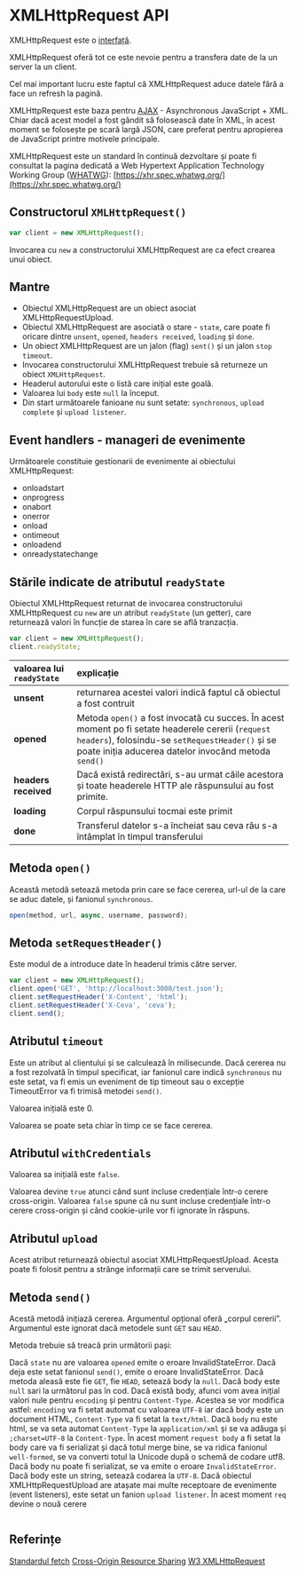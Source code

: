 # XMLHttpRequest API

XMLHttpRequest este o [interfață](https://xhr.spec.whatwg.org/#interface-xmlhttprequest).

XMLHttpRequest oferă tot ce este nevoie pentru a transfera date de la un server la un client.

Cel mai important lucru este faptul că XMLHttpRequest aduce datele fără a face un refresh la pagină.

XMLHttpRequest este baza pentru [AJAX](https://developer.mozilla.org/en-US/docs/AJAX) - Asynchronous JavaScript + XML. Chiar dacă acest model a fost gândit să folosească date în XML, în acest moment se folosește pe scară largă JSON, care preferat pentru apropierea de JavaScript printre motivele principale.

XMLHttpRequest este un standard în continuă dezvoltare și poate fi consultat la pagina dedicată a Web Hypertext Application Technology Working Group ([WHATWG](https://whatwg.org/)):  [https://xhr.spec.whatwg.org/](https://xhr.spec.whatwg.org/)

## Constructorul `XMLHttpRequest()`

```javascript
var client = new XMLHttpRequest();
```

Invocarea cu `new` a constructorului XMLHttpRequest are ca efect crearea unui obiect.

## Mantre

- Obiectul XMLHttpRequest are un obiect asociat XMLHttpRequestUpload.
- Obiectul XMLHttpRequest are asociată o stare - `state`, care poate fi oricare dintre `unsent`, `opened`, `headers received`, `loading` și `done`.
- Un obiect XMLHttpRequest are un jalon (flag) `sent()` și un jalon `stop timeout`.
- Invocarea constructorului XMLHttpRequest trebuie să returneze un obiect `XMLHttpRequest`.
- Headerul autorului este o listă care inițial este goală.
- Valoarea lui `body` este `null` la început.
- Din start următoarele fanioane nu sunt setate: `synchronous`, `upload complete` și `upload listener`.

## Event handlers - manageri de evenimente

Următoarele constituie gestionarii de evenimente ai obiectului XMLHttpRequest:
- onloadstart
- onprogress
- onabort
- onerror
- onload
- ontimeout
- onloadend
- onreadystatechange

## Stările indicate de atributul `readyState`

Obiectul XMLHttpRequest returnat de invocarea constructorului XMLHttpRequest cu `new` are un atribut `readyState` (un getter), care returnează valori în funcție de starea în care se află tranzacția.

```javascript
var client = new XMLHttpRequest();
client.readyState;
```

|valoarea lui `readyState`|explicație|
|:-|:-|
|**unsent**|returnarea acestei valori indică faptul că obiectul a fost contruit|
|**opened**|Metoda `open()` a fost invocată cu succes. În acest moment po fi setate headerele cererii (`request headers`), folosindu-se `setRequestHeader()` și se poate iniția aducerea datelor invocând metoda `send()`|
|**headers received**|Dacă există redirectări, s-au urmat căile acestora și toate headerele HTTP ale răspunsului au fost primite.|
|**loading**|Corpul răspunsului tocmai este primit|
|**done**|Transferul datelor s-a încheiat sau ceva rău s-a întâmplat în timpul transferului|

## Metoda `open()`

Această metodă setează metoda prin care se face cererea, url-ul de la care se aduc datele, și fanionul `synchronous`.

```javascript
open(method, url, async, username, password);
```

## Metoda `setRequestHeader()`

Este modul de a introduce date în headerul trimis către server.

```javascript
var client = new XMLHttpRequest();
client.open('GET', 'http://localhost:3000/test.json');
client.setRequestHeader('X-Content', 'html');
client.setRequestHeader('X-Ceva', 'ceva');
client.send();
```

## Atributul `timeout`

Este un atribut al clientului și se calculează în milisecunde.
Dacă cererea nu a fost rezolvată în timpul specificat, iar fanionul care indică `synchronous` nu este setat, va fi emis un eveniment de tip timeout sau o excepție TimeoutError va fi trimisă metodei `send()`.

Valoarea inițială este 0.

Valoarea se poate seta chiar în timp ce se face cererea.

## Atributul `withCredentials`

Valoarea sa inițială este `false`.

Valoarea devine `true` atunci când sunt incluse credențiale într-o cerere cross-origin. Valoarea `false` spune că nu sunt incluse credențiale într-o cerere cross-origin și când cookie-urile vor fi ignorate în răspuns.

## Atributul `upload`

Acest atribut returnează obiectul asociat XMLHttpRequestUpload. Acesta poate fi folosit pentru a strânge informații care se trimit serverului.

## Metoda `send()`

Acestă metodă inițiază cererea. Argumentul opțional oferă „corpul cererii”. Argumentul este ignorat dacă metodele sunt `GET` sau `HEAD`.

Metoda trebuie să treacă prin următorii pași:

Dacă `state` nu are valoarea `opened` emite o eroare InvalidStateError.
Dacă deja este setat fanionul `send()`, emite o eroare InvalidStateError.
Dacă metoda aleasă este fie `GET`, fie `HEAD`, setează body la `null`.
Dacă body este `null` sari la următorul pas în cod.
Dacă există body, afunci vom avea inițial valori nule pentru `encoding` și pentru `Content-Type`. Acestea se vor modifica astfel: `encoding` va fi setat automat cu valoarea `UTF-8` iar dacă body este un document HTML, `Content-Type` va fi setat la `text/html`. Dacă `body` nu este html, se va seta automat `Content-Type` la `application/xml` și se va adăuga și `;charset=UTF-8` la `Content-Type`. În acest moment `request body` a fi setat la body care va fi serializat și dacă totul merge bine, se va ridica fanionul `well-formed`, se va converti totul la Unicode după o schemă de codare utf8. Dacă body nu poate fi serializat, se va emite o eroare `InvalidStateError`.
Dacă body este un string, setează codarea la `UTF-8`.
Dacă obiectul XMLHttpRequestUpload are atașate mai multe receptoare de evenimente (event listeners), este setat un fanion `upload listener`.
În acest moment `req` devine o nouă cerere


```javascript

```


## Referințe

[Standardul fetch](https://fetch.spec.whatwg.org/)
[Cross-Origin Resource Sharing](https://www.w3.org/TR/cors/)
[W3 XMLHttpRequest](https://dvcs.w3.org/hg/xhr/raw-file/tip/Overview.html)
